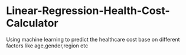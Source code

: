 # Linear-Regression-Health-Cost-Calculator
Using machine learning to predict the healthcare cost base on different factors like age,gender,region etc
